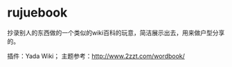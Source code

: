 # rujuebook

抄录别人的东西做的一个类似的wiki百科的玩意，简洁展示出去，用来做户型分享的。

插件：Yada Wiki；
主题参考：http://www.2zzt.com/wordbook/
